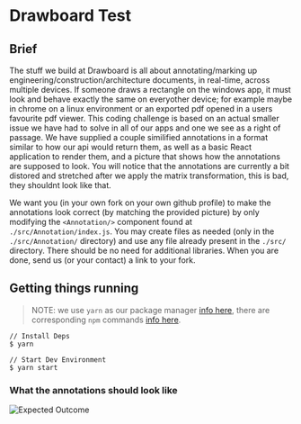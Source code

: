 # Drawboard Test

## Brief

The stuff we build at Drawboard is all about annotating/marking up engineering/construction/architecture documents, in real-time, across multiple devices.
If someone draws a rectangle on the windows app, it must look and behave exactly the same on everyother device; for example maybe in chrome on a linux environment or an exported pdf opened in a users favourite pdf viewer.
This coding challenge is based on an actual smaller issue we have had to solve in all of our apps and one we see as a right of passage.
We have supplied a couple similified annotations in a format similar to how our api would return them, as well as a basic React application to render them, and a picture that shows how the annotations are supposed to look.
You will notice that the annotations are currently a bit distored and stretched after we apply the matrix transformation, this is bad, they shouldnt look like that.

We want you (in your own fork on your own github profile) to make the annotations look correct (by matching the provided picture) by only modifying the `<Annotation/>` component found at `./src/Annotation/index.js`.
You may create files as needed (only in the `./src/Annotation/` directory) and use any file already present in the `./src/` directory.
There should be no need for additional libraries.
When you are done, send us (or your contact) a link to your fork.

## Getting things running

> NOTE: we use `yarn` as our package manager [info here](https://yarnpkg.com/), there are corresponding `npm` commands [info here](https://yarnpkg.com/en/docs/migrating-from-npm#toc-cli-commands-comparison).

```
// Install Deps
$ yarn

// Start Dev Environment
$ yarn start
```

### What the annotations should look like

![Expected Outcome]()


